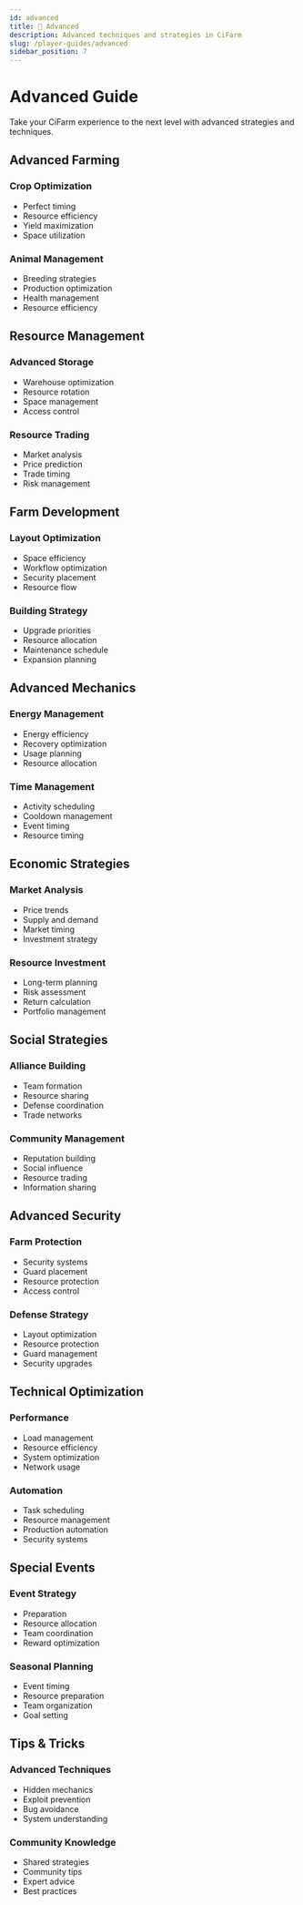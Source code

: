 ```yaml
---
id: advanced
title: 🎯 Advanced
description: Advanced techniques and strategies in CiFarm
slug: /player-guides/advanced
sidebar_position: 7
---
```


# Advanced Guide

Take your CiFarm experience to the next level with advanced strategies and techniques.

## Advanced Farming

### Crop Optimization
- Perfect timing
- Resource efficiency
- Yield maximization
- Space utilization

### Animal Management
- Breeding strategies
- Production optimization
- Health management
- Resource efficiency

## Resource Management

### Advanced Storage
- Warehouse optimization
- Resource rotation
- Space management
- Access control

### Resource Trading
- Market analysis
- Price prediction
- Trade timing
- Risk management

## Farm Development

### Layout Optimization
- Space efficiency
- Workflow optimization
- Security placement
- Resource flow

### Building Strategy
- Upgrade priorities
- Resource allocation
- Maintenance schedule
- Expansion planning

## Advanced Mechanics

### Energy Management
- Energy efficiency
- Recovery optimization
- Usage planning
- Resource allocation

### Time Management
- Activity scheduling
- Cooldown management
- Event timing
- Resource timing

## Economic Strategies

### Market Analysis
- Price trends
- Supply and demand
- Market timing
- Investment strategy

### Resource Investment
- Long-term planning
- Risk assessment
- Return calculation
- Portfolio management

## Social Strategies

### Alliance Building
- Team formation
- Resource sharing
- Defense coordination
- Trade networks

### Community Management
- Reputation building
- Social influence
- Resource trading
- Information sharing

## Advanced Security

### Farm Protection
- Security systems
- Guard placement
- Resource protection
- Access control

### Defense Strategy
- Layout optimization
- Resource protection
- Guard management
- Security upgrades

## Technical Optimization

### Performance
- Load management
- Resource efficiency
- System optimization
- Network usage

### Automation
- Task scheduling
- Resource management
- Production automation
- Security systems

## Special Events

### Event Strategy
- Preparation
- Resource allocation
- Team coordination
- Reward optimization

### Seasonal Planning
- Event timing
- Resource preparation
- Team organization
- Goal setting

## Tips & Tricks

### Advanced Techniques
- Hidden mechanics
- Exploit prevention
- Bug avoidance
- System understanding

### Community Knowledge
- Shared strategies
- Community tips
- Expert advice
- Best practices 